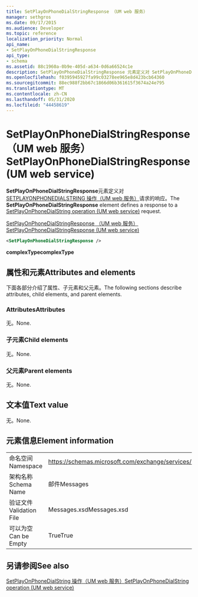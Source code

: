 ```yaml
---
title: SetPlayOnPhoneDialStringResponse （UM web 服务）
manager: sethgros
ms.date: 09/17/2015
ms.audience: Developer
ms.topic: reference
localization_priority: Normal
api_name:
- SetPlayOnPhoneDialStringResponse
api_type:
- schema
ms.assetid: 88c1960a-0b9e-405d-a634-0d6a66524c1e
description: SetPlayOnPhoneDialStringResponse 元素定义对 SetPlayOnPhoneDialString 操作（UM web 服务）请求的响应。
ms.openlocfilehash: f0395945927fa99c03278ee965e8d423bcb64360
ms.sourcegitcommit: 88ec988f2bb67c1866d06b361615f3674a24e795
ms.translationtype: MT
ms.contentlocale: zh-CN
ms.lasthandoff: 05/31/2020
ms.locfileid: "44458619"
---
```

# <a name="setplayonphonedialstringresponse-um-web-service"></a><span data-ttu-id="7d12e-103">SetPlayOnPhoneDialStringResponse （UM web 服务）</span><span class="sxs-lookup"><span data-stu-id="7d12e-103">SetPlayOnPhoneDialStringResponse (UM web service)</span></span>

<span data-ttu-id="7d12e-104">**SetPlayOnPhoneDialStringResponse**元素定义对[SETPLAYONPHONEDIALSTRING 操作（UM web 服务）](setplayonphonedialstring-operation-um-web-service.md)请求的响应。</span><span class="sxs-lookup"><span data-stu-id="7d12e-104">The **SetPlayOnPhoneDialStringResponse** element defines a response to a [SetPlayOnPhoneDialString operation (UM web service)](setplayonphonedialstring-operation-um-web-service.md) request.</span></span> 
  
[<span data-ttu-id="7d12e-105">SetPlayOnPhoneDialStringResponse （UM web 服务）</span><span class="sxs-lookup"><span data-stu-id="7d12e-105">SetPlayOnPhoneDialStringResponse (UM web service)</span></span>](setplayonphonedialstringresponse-um-web-service.md)
  
```xml
<SetPlayOnPhoneDialStringResponse />
```

 <span data-ttu-id="7d12e-106">**complexType**</span><span class="sxs-lookup"><span data-stu-id="7d12e-106">**complexType**</span></span>
## <a name="attributes-and-elements"></a><span data-ttu-id="7d12e-107">属性和元素</span><span class="sxs-lookup"><span data-stu-id="7d12e-107">Attributes and elements</span></span>

<span data-ttu-id="7d12e-108">下面各部分介绍了属性、子元素和父元素。</span><span class="sxs-lookup"><span data-stu-id="7d12e-108">The following sections describe attributes, child elements, and parent elements.</span></span>
  
### <a name="attributes"></a><span data-ttu-id="7d12e-109">Attributes</span><span class="sxs-lookup"><span data-stu-id="7d12e-109">Attributes</span></span>

<span data-ttu-id="7d12e-110">无。</span><span class="sxs-lookup"><span data-stu-id="7d12e-110">None.</span></span>
  
### <a name="child-elements"></a><span data-ttu-id="7d12e-111">子元素</span><span class="sxs-lookup"><span data-stu-id="7d12e-111">Child elements</span></span>

<span data-ttu-id="7d12e-112">无。</span><span class="sxs-lookup"><span data-stu-id="7d12e-112">None.</span></span>
  
### <a name="parent-elements"></a><span data-ttu-id="7d12e-113">父元素</span><span class="sxs-lookup"><span data-stu-id="7d12e-113">Parent elements</span></span>

<span data-ttu-id="7d12e-114">无。</span><span class="sxs-lookup"><span data-stu-id="7d12e-114">None.</span></span>
  
## <a name="text-value"></a><span data-ttu-id="7d12e-115">文本值</span><span class="sxs-lookup"><span data-stu-id="7d12e-115">Text value</span></span>

<span data-ttu-id="7d12e-116">无。</span><span class="sxs-lookup"><span data-stu-id="7d12e-116">None.</span></span>
  
## <a name="element-information"></a><span data-ttu-id="7d12e-117">元素信息</span><span class="sxs-lookup"><span data-stu-id="7d12e-117">Element information</span></span>

|||
|:-----|:-----|
|<span data-ttu-id="7d12e-118">命名空间</span><span class="sxs-lookup"><span data-stu-id="7d12e-118">Namespace</span></span>  <br/> |https://schemas.microsoft.com/exchange/services/2006/messages  <br/> |
|<span data-ttu-id="7d12e-119">架构名称</span><span class="sxs-lookup"><span data-stu-id="7d12e-119">Schema Name</span></span>  <br/> |<span data-ttu-id="7d12e-120">邮件</span><span class="sxs-lookup"><span data-stu-id="7d12e-120">Messages</span></span>  <br/> |
|<span data-ttu-id="7d12e-121">验证文件</span><span class="sxs-lookup"><span data-stu-id="7d12e-121">Validation File</span></span>  <br/> |<span data-ttu-id="7d12e-122">Messages.xsd</span><span class="sxs-lookup"><span data-stu-id="7d12e-122">Messages.xsd</span></span>  <br/> |
|<span data-ttu-id="7d12e-123">可以为空</span><span class="sxs-lookup"><span data-stu-id="7d12e-123">Can be Empty</span></span>  <br/> |<span data-ttu-id="7d12e-124">True</span><span class="sxs-lookup"><span data-stu-id="7d12e-124">True</span></span>  <br/> |
   
## <a name="see-also"></a><span data-ttu-id="7d12e-125">另请参阅</span><span class="sxs-lookup"><span data-stu-id="7d12e-125">See also</span></span>



[<span data-ttu-id="7d12e-126">SetPlayOnPhoneDialString 操作（UM web 服务）</span><span class="sxs-lookup"><span data-stu-id="7d12e-126">SetPlayOnPhoneDialString operation (UM web service)</span></span>](setplayonphonedialstring-operation-um-web-service.md)

